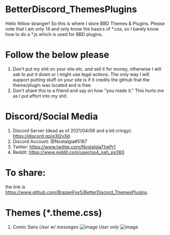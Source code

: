 # BetterDiscord_ThemesPlugins
Hello fellow stranger! So this is where I store BBD Themes & Plugins.
Please note that I am only 14 and only know the basics of *.css, so I barely know how to do a *.js which is used for BBD plugins.
# Follow the below please
1. Don't put my shit on your site etc. and sell it for money, otherwise I will ask to put it down or I might use legal actions. The only way I will support putting stuff on your site is if it credits the github that the theme/plugin was located and is free.
2. Don't share this to a friend and say on how "you made it." This hurts me as I put effort into my shit.
# Discord/Social Media
1. Discord Server (dead as of 2021/04/06 and a bit cringy): https://discord.gg/e3t2vXd
2. Discord Account: @Nostalgia#5187
3. Twiiter: https://www.twitter.com/NostalgiaThePr1
4. Reddit: https://www.reddit.com/user/ps4_nah_ps360
# To share:
the link is https://www.github.com/BrazenFox5/BetterDiscord_ThemesPlugins.
# Themes (*.theme.css)
1. Comic Sans
*User w/ messages* ![image](https://user-images.githubusercontent.com/80448295/113796278-b7d7c780-9703-11eb-931e-e1a14804cc18.png)
*User only* ![image](https://user-images.githubusercontent.com/80448295/113796361-ef467400-9703-11eb-9064-660cb8ebb8a4.png)
